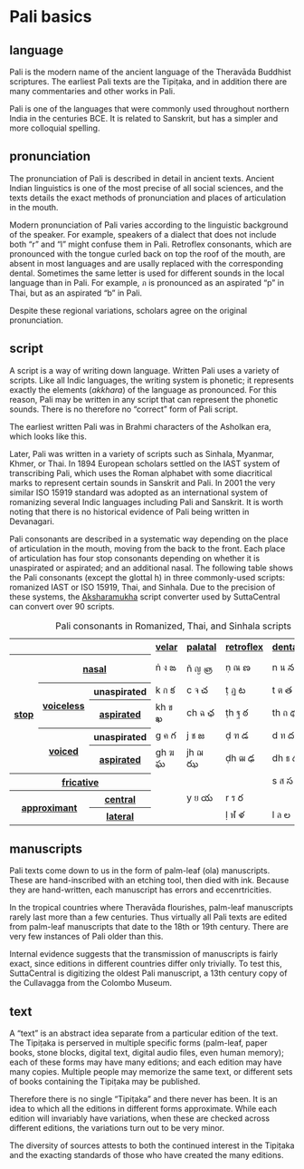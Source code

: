 # Pali basics

## language

Pali is the modern name of the ancient language of the Theravāda Buddhist scriptures. The earliest Pali texts are the Tipiṭaka, and in addition there are many commentaries and other works in Pali.

Pali is one of the languages that were commonly used throughout northern India in the centuries BCE. It is related to Sanskrit, but has a simpler and more colloquial spelling.

## pronunciation

The pronunciation of Pali is described in detail in ancient texts. Ancient Indian linguistics is one of the most precise of all social sciences, and the texts details the exact methods of pronunciation and places of articulation in the mouth.

Modern pronunciation of Pali varies according to the linguistic background of the speaker. For example, speakers of a dialect that does not include both “r” and “l” might confuse them in Pali. Retroflex consonants, which are pronounced with the tongue curled back on top the roof of the mouth, are absent in most languages and are usally replaced with the corresponding dental. Sometimes the same letter is used for different sounds in the local language than in Pali. For example, ภ is pronounced as an aspirated “p” in Thai, but as an aspirated “b” in Pali. 

Despite these regional variations, scholars agree on the original pronunciation. 

## script

A script is a way of writing down language. Written Pali uses a variety of scripts. Like all Indic languages, the writing system is phonetic; it represents exactly the elements (_akkhara_) of the language as pronounced. For this reason, Pali may be written in any script that can represent the phonetic sounds. There is no therefore no “correct” form of Pali script.

The earliest written Pali was in Brahmi characters of the Asholkan era, which looks like this.

Later, Pali was written in a variety of scripts such as Sinhala, Myanmar, Khmer, or Thai. In 1894 European scholars settled on the IAST system of transcribing Pali, which uses the Roman alphabet with some diacritical marks to represent certain sounds in Sanskrit and Pali. In 2001 the very similar ISO 15919 standard was adopted as an international system of romanizing several Indic languages including Pali and Sanskrit. It is worth noting that there is no historical evidence of Pali being written in Devanagari. 

Pali consonants are described in a systematic way depending on the place of articulation in the mouth, moving from the back to the front. Each place of articulation has four stop consonants depending on whether it is unaspirated or aspirated; and an additional nasal. The following table shows the Pali consonants (except the glottal h) in three commonly-used scripts: romanized IAST or ISO 15919, Thai, and Sinhala. Due to the precision of these systems, the [Aksharamukha](https://aksharamukha.appspot.com/converter) script converter used by SuttaCentral can convert over 90 scripts. 

<style>

.markdown-body table.pali-script-table
{
    overflow-x: auto;
}

.markdown-body table.pali-script-table th
{
    font-size: 10px;

    padding: .5rem 0;

    text-align: left;
}

.markdown-body table.pali-script-table .top-row th
{
    font-size: 16px;

    padding-left: .5rem;
}

.markdown-body table.pali-script-table td
{
    padding: .5rem .5rem;;

    white-space: pre;
}

.markdown-body table.pali-script-table roman,
.markdown-body table.pali-script-table thai,
.markdown-body table.pali-script-table sinhala
{
    display: inline-block;

    width: 1.2em;

    white-space: pre;
}

</style>

<table class="pali-script-table">
<caption>Pali consonants in Romanized, Thai, and Sinhala scripts</caption>
<tbody>
<tr class='top-row'>
<th colspan="3"></th>
<th><a href="https://en.wikipedia.org/wiki/Velar_consonant" title="Velar consonant">velar</a></th>
<th><a href="https://en.wikipedia.org/wiki/Palatal_consonant" title="Palatal consonant">palatal</a></th>
<th><a href="https://en.wikipedia.org/wiki/Retroflex_consonant" title="Retroflex consonant">retroflex</a></th>
<th><a href="https://en.wikipedia.org/wiki/Dental_consonant" title="Dental consonant">dental</a></th>
<th><a href="https://en.wikipedia.org/wiki/Labial_consonant" title="Labial consonant">labial</a></th>
</tr>
<tr>
<th rowspan="5"><a href="https://en.wikipedia.org/wiki/Stop_consonant" title="Stop consonant">stop</a></th>
<th colspan="2"><a href="https://en.wikipedia.org/wiki/Nasal_stop" title="Nasal stop">nasal</a></th>
<td><roman>ṅ</roman> <thai>ง</thai> <sinhala>ఙ</sinhala></td>
<td><roman>ñ</roman> <thai>ญ</thai> <sinhala>ஞ</sinhala></td>
<td><roman>ṇ</roman> <thai>ณ</thai> <sinhala>ణ</sinhala></td>
<td><roman>n</roman> <thai>น</thai> <sinhala>న</sinhala></td>
<td><roman>m</roman> <thai>ม</thai> <sinhala>మ</sinhala></td>
</tr>
<tr>
<th rowspan="2"><a href="https://en.wikipedia.org/wiki/Voiceless" title="">voiceless</a></th>
<th>unaspirated</th>
<td><roman>k</roman> <thai>ก</thai> <sinhala>క</sinhala></td>
<td><roman>c</roman> <thai>จ</thai> <sinhala>చ</sinhala></td>
<td><roman>ṭ</roman> <thai>ฏ</thai> <sinhala>ట</sinhala></td>
<td><roman>t</roman> <thai>ต</thai> <sinhala>త</sinhala></td>
<td><roman>p</roman> <thai>ป</thai> <sinhala>ప</sinhala></td>
</tr>
<tr>
<th><a href="https://en.wikipedia.org/wiki/Aspiration_(phonetics)" title="Aspiration (phonetics)">aspirated</a></th>
<td><roman>kh</roman> <thai>ข</thai> <sinhala>ఖ</sinhala></td>
<td><roman>ch</roman> <thai>ฉ</thai> <sinhala>ఛ</sinhala></td>
<td><roman>ṭh</roman> <thai>ฐ</thai> <sinhala>ఠ</sinhala></td>
<td><roman>th</roman> <thai>ถ</thai> <sinhala>థ</sinhala></td>
<td><roman>ph</roman> <thai>ผ</thai> <sinhala>ఫ</sinhala></td>
</tr>
<tr>
<th rowspan="2"> <a href="https://en.wikipedia.org/wiki/Voice_(phonetics)" title="Voiceless">voiced</a></th>
<th>unaspirated</th>
<td><roman>g</roman> <thai>ค</thai> <sinhala>గ</sinhala></td>
<td><roman>j</roman> <thai>ช</thai> <sinhala>జ</sinhala></td>
<td><roman>ḍ</roman> <thai>ฑ</thai> <sinhala>డ</sinhala></td>
<td><roman>d</roman> <thai>ท</thai> <sinhala>ద</sinhala></td>
<td><roman>b</roman> <thai>พ</thai> <sinhala>బ</sinhala></td>
</tr>
<tr>
<th><a href="https://en.wikipedia.org/wiki/Aspiration_(phonetics)" title="Aspiration (phonetics)">aspirated</a></th>
<td><roman>gh</roman> <thai>ฆ</thai> <sinhala>ఘ</sinhala></td>
<td><roman>jh</roman> <thai>ฌ</thai> <sinhala>ఝ</sinhala></td>
<td><roman>ḍh</roman> <thai>ฒ</thai> <sinhala>ఢ</sinhala></td>
<td><roman>dh</roman> <thai>ธ</thai> <sinhala>ధ</sinhala></td>
<td><roman>bh</roman> <thai>ภ</thai> <sinhala>భ</sinhala></td>
</tr>
<tr>
<th colspan="3"><a href="https://en.wikipedia.org/wiki/Fricative_consonant" title="Fricative consonant">fricative</a></th>
<td></td>
<td></td>
<td></td>
<td><roman>s</roman> <thai>ส</thai> <sinhala>స</sinhala></td>
<td></td>
</tr>
<tr>
<th colspan="2" rowspan="3"><a href="https://en.wikipedia.org/wiki/Approximant_consonant" title="">approximant</a></th>
<th><a href="https://en.wikipedia.org/wiki/Central_consonant" title="Central consonant">central</a></th>
<td></td>
<td><roman>y</roman> <thai>ย</thai> <sinhala>య</sinhala></td>
<td><roman>r</roman> <thai>ร</thai> <sinhala>ర</sinhala></td>
<td></td>
<td><roman>v</roman> <thai>ว</thai> <sinhala>వ</sinhala></td>
</tr>
<tr>
<th><a href="https://en.wikipedia.org/wiki/Lateral_consonant" title="Lateral consonant">lateral</a></th>
<td></td>
<td></td>
<td><roman>ḷ</roman> <thai>ฬ</thai> <sinhala>ళ</sinhala></td>
<td><roman>l</roman> <thai>ล</thai> <sinhala>ల</sinhala></td>
<td></td>
</tr>
</tbody></table>

## manuscripts

Pali texts come down to us in the form of palm-leaf (ola) manuscripts. These are hand-inscribed with an etching tool, then died with ink. Because they are hand-written, each manuscript has errors and eccenrtricities.

In the tropical countries where Theravāda flourishes, palm-leaf manuscripts rarely last more than a few centuries. Thus virtually all Pali texts are edited from palm-leaf manuscripts that date to the 18th or 19th century. There are very few instances of Pali older than this.

Internal evidence suggests that the transmission of manuscripts is fairly exact, since editions in different countries differ only trivially. To test this, SuttaCentral is digitizing the oldest Pali manuscript, a 13th century copy of the Cullavagga from the Colombo Museum.

## text

A “text” is an abstract idea separate from a particular edition of the text. The Tipiṭaka is perserved in multiple specific forms (palm-leaf, paper books, stone blocks, digital text, digital audio files, even human memory); each of these forms may have many editions; and each edition may have many copies. Multiple people may memorize the same text, or different sets of books containing the Tipiṭaka may be published. 

Therefore there is no single “Tipiṭaka” and there never has been. It is an idea to which all the editions in different forms approximate. While each edition will invariably have variations, when these are checked across different editions, the variations turn out to be very minor.

The diversity of sources attests to both the continued interest in the Tipiṭaka and the exacting standards of those who have created the many editions.

